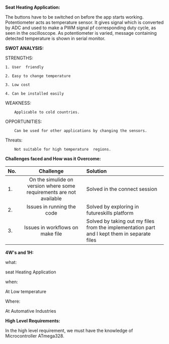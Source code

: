 **Seat Heating Application:**


The buttons have to be switched on before the app starts working. Potentiometer acts as temperature sensor.
It gives signal which is converted by ADC and used to make a PWM signal pf corresponding duty cycle, as seen in the oscilloscope.
As potentiometer is varied, message containing detected temperature is shown in serial monitor.

**SWOT ANALYSIS:**
   
STRENGTHS:

	1. User  friendly
	
	2. Easy to change temperature
	
	3. Low cost
	
	4. Can be installed easily
  
WEAKNESS:

        Applicable to cold countries.
    
OPPORTUNITIES:

        Can be used for other applications by changing the sensors.
     
Threats:

        Not suitable for high temperature  regions.
     
     
**Challenges faced and How was it Overcome:**


|No.|	Challenge|	Solution|
|----------|:-------------:|:------------|
|1.|	On the simulide on version where some requirements are not available|	Solved in the connect session|
|2.|	Issues in running the code|	Solved by exploring in futureskills platform|
|3.|	Issues in workflows on make file|	Solved by taking out my files from the implementation part and I kept them in separate files|

**4W's and 1H:**

what:

seat Heating Application

when:

At Low temperature

Where:

At Automative Industries

**High Level Requirements:**

In the high level requirement, we must have the knowledge of Microcontroller ATmega328.





